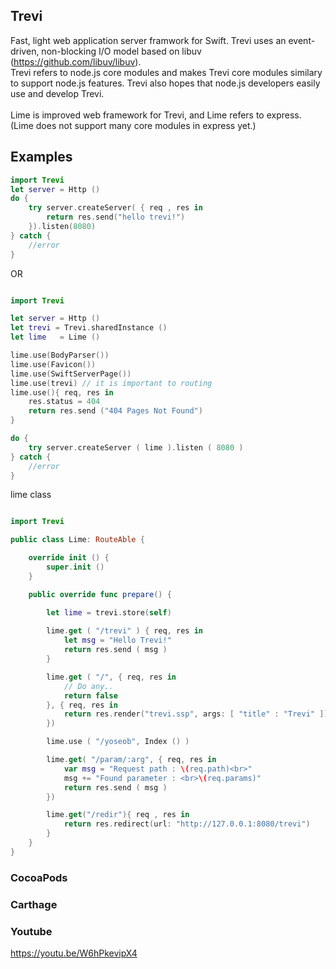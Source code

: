 

## Trevi
Fast, light web application server framwork for Swift. Trevi uses an event-driven, non-blocking I/O model based on libuv (https://github.com/libuv/libuv).<br>
Trevi refers to node.js core modules and makes Trevi core modules similary to support node.js features. Trevi also hopes that node.js developers easily use and develop Trevi. <br><br>
Lime is improved web framework for Trevi, and Lime refers to express. (Lime does not support many core modules in express yet.)

 
## Examples
```swift
import Trevi
let server = Http ()
do {
    try server.createServer( { req , res in
        return res.send("hello trevi!")
    }).listen(8080)
} catch {
    //error
}
```

OR

```swift

import Trevi

let server = Http ()
let trevi = Trevi.sharedInstance ()
let lime   = Lime ()

lime.use(BodyParser())
lime.use(Favicon())
lime.use(SwiftServerPage())
lime.use(trevi) // it is important to routing
lime.use(){ req, res in
    res.status = 404
    return res.send ("404 Pages Not Found")
}

do {
    try server.createServer ( lime ).listen ( 8080 )
} catch {
    //error
}
```

lime class 
```swift

import Trevi

public class Lime: RouteAble {

    override init () {
        super.init ()
    }

    public override func prepare() {

        let lime = trevi.store(self)
    
        lime.get ( "/trevi" ) { req, res in
            let msg = "Hello Trevi!"
            return res.send ( msg )
        }

        lime.get ( "/", { req, res in
            // Do any..
            return false
        }, { req, res in
            return res.render("trevi.ssp", args: [ "title" : "Trevi" ])
        })

        lime.use ( "/yoseob", Index () )

        lime.get( "/param/:arg", { req, res in
            var msg = "Request path : \(req.path)<br>"
            msg += "Found parameter : <br>\(req.params)"
            return res.send ( msg )
        })

        lime.get("/redir"){ req , res in
            return res.redirect(url: "http://127.0.0.1:8080/trevi")
        }
    }
}

```

### CocoaPods 
### Carthage
### Youtube
https://youtu.be/W6hPkevipX4

